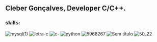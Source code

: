 ## Cleber Gonçalves, Developer C/C++.

### skills: 



![mysql(1)](https://github.com/Cleber-git/Cleber-git/assets/109536047/79db7297-7f6b-43e2-a588-caccb59eb138)
![letra-c](https://github.com/Cleber-git/Cleber-git/assets/109536047/e4d58178-1104-448a-955a-0b02d74ccc83)
![c-](https://github.com/Cleber-git/Cleber-git/assets/109536047/aa9d9250-55a1-450a-a02c-44f3bab6d59d)
![python](https://github.com/Cleber-git/Cleber-git/assets/109536047/f8b5e4da-0d4a-4eb7-b7d1-3b7b7f8f049a)
![5968267](https://github.com/Cleber-git/Cleber-git/assets/109536047/734d1070-8168-4230-8033-c0bdd675497d)
![Sem título](https://github.com/Cleber-git/Cleber-git/assets/109536047/2b862b04-1c43-4d06-9572-96822185d395)
![50_22](https://github.com/Cleber-git/Cleber-git/assets/109536047/87eb2252-842d-43af-a5cc-c0001404065c)





<!---
Cleber-git/Cleber-git is a ✨ special ✨ repository because its `README.md` (this file) appears on your GitHub profile.
You can click the Preview link to take a look at your changes.
--->

